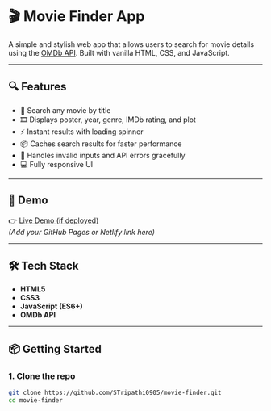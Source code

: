 # 🎬 Movie Finder App

A simple and stylish web app that allows users to search for movie details using the [OMDb API](http://www.omdbapi.com/). Built with vanilla HTML, CSS, and JavaScript.

---

## 🔍 Features

- 🔎 Search any movie by title
- 🎞️ Displays poster, year, genre, IMDb rating, and plot
- ⚡ Instant results with loading spinner
- 📦 Caches search results for faster performance
- 🧠 Handles invalid inputs and API errors gracefully
- 💻 Fully responsive UI

---

## 🚀 Demo

👉 [Live Demo (if deployed)](https://your-live-link.com)  
*(Add your GitHub Pages or Netlify link here)*

---

## 🛠️ Tech Stack

- **HTML5**
- **CSS3**
- **JavaScript (ES6+)**
- **OMDb API**

---

## 📦 Getting Started

### 1. Clone the repo

```bash
git clone https://github.com/STripathi0905/movie-finder.git
cd movie-finder
